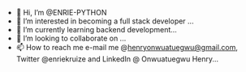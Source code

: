 - 👋 Hi, I’m @ENRIE-PYTHON
- 👀 I’m interested in becoming a full stack developer ...
- 🌱 I’m currently learning backend development...
- 💞️ I’m looking to collaborate on ...
- 📫 How to reach me e-mail me @henryonwuatuegwu@gmail.com,  Twitter @enriekruize and LinkedIn @ Onwuatuegwu Henry...

<!---
ENRIE-PYTHON/ENRIE-PYTHON is a ✨ special ✨ repository because its `README.md` (this file) appears on your GitHub profile.
You can click the Preview link to take a look at your changes.
--->
